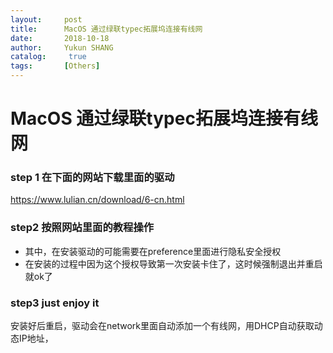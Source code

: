 ```yaml
---
layout:     post
title:      MacOS 通过绿联typec拓展坞连接有线网
date:       2018-10-18
author:     Yukun SHANG
catalog: 	 true
tags:		[Others]
---
```


# MacOS 通过绿联typec拓展坞连接有线网

### step 1 在下面的网站下载里面的驱动

https://www.lulian.cn/download/6-cn.html

### step2 按照网站里面的教程操作
* 其中，在安装驱动的可能需要在preference里面进行隐私安全授权
* 在安装的过程中因为这个授权导致第一次安装卡住了，这时候强制退出并重启就ok了
### step3  just enjoy it
安装好后重启，驱动会在network里面自动添加一个有线网，用DHCP自动获取动态IP地址，